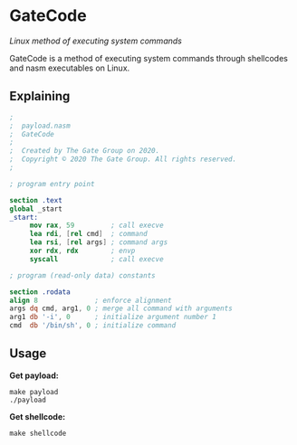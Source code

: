 # GateCode

*Linux method of executing system commands*

GateCode is a method of executing system commands through shellcodes and nasm executables on Linux.

## Explaining

```nasm
;
;  payload.nasm
;  GateCode
;
;  Created by The Gate Group on 2020.
;  Copyright © 2020 The Gate Group. All rights reserved.
;

; program entry point

section .text
global _start
_start:
	 mov rax, 59         ; call execve
	 lea rdi, [rel cmd]  ; command
	 lea rsi, [rel args] ; command args
	 xor rdx, rdx        ; envp
	 syscall             ; call execve

; program (read-only data) constants

section .rodata
align 8              ; enforce alignment
args dq cmd, arg1, 0 ; merge all command with arguments
arg1 db '-i', 0      ; initialize argument number 1
cmd  db '/bin/sh', 0 ; initialize command
```

## Usage

**Get payload:**

```
make payload
./payload
```

**Get shellcode:**

```
make shellcode
```
